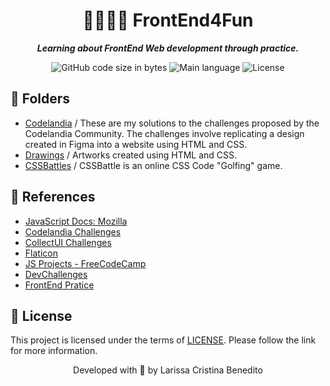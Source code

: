 <h1 align="center">
    👩🏿‍💻🎨 FrontEnd4Fun
</h1>

<p align="center">
    <b><i>Learning about FrontEnd Web development through practice.</i></b><br>
</p>

<p align="center">
    <img alt="GitHub code size in bytes" src="https://img.shields.io/github/languages/code-size/mewmewdevart/FrontEnd4Fun?color=6272a4" />
    <img alt="Main language" src="https://img.shields.io/github/languages/top/mewmewdevart/FrontEnd4Fun?color=6272a4" />
    <img alt="License" src="https://img.shields.io/github/license/mewmewdevart/FrontEnd4Fun?color=6272a4" />
</p>

## 📁 Folders
- [Codelandia](Codelandia) / These are my solutions to the challenges proposed by the Codelandia Community. The challenges involve replicating a design created in Figma into a website using HTML and CSS.
- [Drawings](Drawings) / Artworks created using HTML and CSS.
- [CSSBattles](CSSBattles) / CSSBattle is an online CSS Code "Golfing" game.

## 🔗 References
- [JavaScript Docs: Mozilla](https://developer.mozilla.org/en-US/docs/Web/JavaScript)
- [Codelandia Challenges](https://discord.com/invite/QevDJqCzaY)
- [CollectUI Challenges](https://collectui.com/)
- [Flaticon](https://www.flaticon.com/br/)
- [JS Projects - FreeCodeCamp](https://www.freecodecamp.org/news/javascript-projects-for-beginners/)
- [DevChallenges](https://devchallenges.io/paths/responsive-web-developer)
- [FrontEnd Pratice](https://www.frontendpractice.com/)

## 📜 License
This project is licensed under the terms of [LICENSE](LICENSE). Please follow the link for more information.<br>

<p align="center"> Developed with 💜 by Larissa Cristina Benedito </p>
